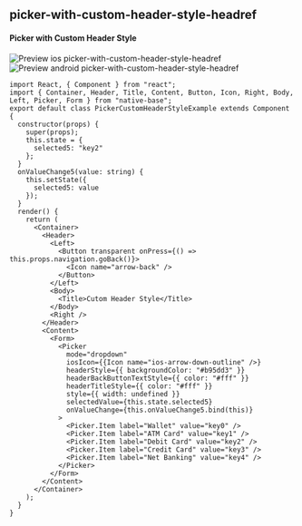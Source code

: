 ## picker-with-custom-header-style-headref
#### Picker with Custom Header Style

![Preview ios picker-with-custom-header-style-headref](https://github.com/GeekyAnts/NativeBase-KitchenSink/raw/v2.4.9/screenshots/ios/picker-custom-header-style.gif)
![Preview android picker-with-custom-header-style-headref](https://github.com/GeekyAnts/NativeBase-KitchenSink/raw/v2.4.9/screenshots/android/picker.gif)

<pre class="line-numbers"><code class="language-jsx">import React, { Component } from "react";
import { Container, Header, Title, Content, Button, Icon, Right, Body, Left, Picker, Form } from "native-base";
export default class PickerCustomHeaderStyleExample extends Component {
  constructor(props) {
    super(props);
    this.state = {
      selected5: "key2"
    };
  }
  onValueChange5(value: string) {
    this.setState({
      selected5: value
    });
  }
  render() {
    return (
      &lt;Container>
        &lt;Header>
          &lt;Left>
            &lt;Button transparent onPress={() => this.props.navigation.goBack()}>
              &lt;Icon name="arrow-back" />
            &lt;/Button>
          &lt;/Left>
          &lt;Body>
            &lt;Title>Cutom Header Style&lt;/Title>
          &lt;/Body>
          &lt;Right />
        &lt;/Header>
        &lt;Content>
          &lt;Form>
            &lt;Picker
              mode="dropdown"
              iosIcon={&#123;Icon name="ios-arrow-down-outline" />}
              headerStyle=&#123;{ backgroundColor: "#b95dd3" }}
              headerBackButtonTextStyle=&#123;{ color: "#fff" }}
              headerTitleStyle=&#123;{ color: "#fff" }}
              style=&#123;{ width: undefined }}
              selectedValue={this.state.selected5}
              onValueChange={this.onValueChange5.bind(this)}
            >
              &lt;Picker.Item label="Wallet" value="key0" />
              &lt;Picker.Item label="ATM Card" value="key1" />
              &lt;Picker.Item label="Debit Card" value="key2" />
              &lt;Picker.Item label="Credit Card" value="key3" />
              &lt;Picker.Item label="Net Banking" value="key4" />
            &lt;/Picker>
          &lt;/Form>
        &lt;/Content>
      &lt;/Container>
    );
  }
}</code></pre><br />
